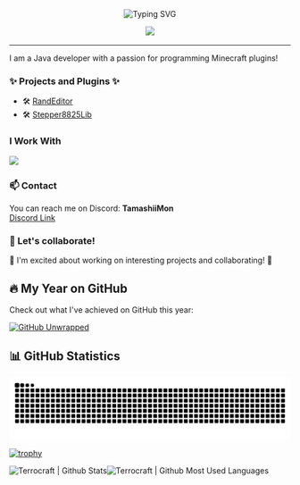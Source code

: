 <div align="center">
  <img src="https://readme-typing-svg.herokuapp.com?font=Montserrat&weight=600&size=36&duration=3000&pause=1000&color=FFFFFF&background=FFFFFF00&center=true&vCenter=true&random=false&width=500&height=70&lines=TamashiiMon+-+Java+Developer;German+Java+Devaloper;Java+Enthusiast;Minecraft+Lover;Arduino+Developer;Minecraft+Plugin+Developer;Pleace+follow+me!" alt="Typing SVG" />
  
![](https://visitor-badge.laobi.icu/badge?page_id=Terrocraft.Terrocraft)
</div>

---

I am a Java developer with a passion for programming Minecraft plugins!

### ✨ Projects and Plugins ✨

- 🛠️ [RandEditor](https://github.com/Terrocraft/Randeditor)
- 🛠️ [Stepper8825Lib](https://github.com/WBS-Wissen/Stepper8825Lib)

### I Work With
<img src="https://skillicons.dev/icons?i=java,idea,html,css,js,cloudflare,mysql,arduino,cpp,github" /><br>

### 📫 Contact

You can reach me on Discord: **TamashiiMon**  
[Discord Link](https://discord.com/users/Terrocraft)


### 🚀 Let's collaborate!

🌟 I'm excited about working on interesting projects and collaborating! 🌟


## 🔥 My Year on GitHub

Check out what I've achieved on GitHub this year:

[![GitHub Unwrapped](https://githubunwrapped.com/Terrocraft/badge)](https://githubunwrapped.com/Terrocraft)

## 📊 GitHub Statistics

<img src="https://raw.githubusercontent.com/Terrocraft/Terrocraft/output/snake.svg" alt="Snake animation" />

[![trophy](https://github-profile-trophy.vercel.app/?username=Terrocraft&theme=radical)](https://github.com/ryo-ma/github-profile-trophy)
<div>
<img align="left" alt="Terrocraft | Github Stats" src="https://github-readme-stats.vercel.app/api?username=Terrocraft&count_private=true&show_icons=true&hide_border=true5&bg_color=30,e96443,904e95&title_color=fff&text_color=fff" />
<img align="left" alt="Terrocraft | Github Most Used Languages" src="https://github-readme-stats.vercel.app/api/top-langs/?username=Terrocraft&count_private=true&show_icons=true&hide_border=true5&bg_color=30,e96443,904e95&title_color=fff&text_color=fff" />
</div>
